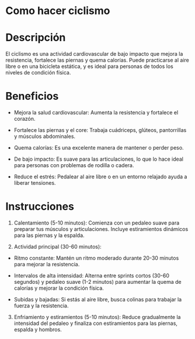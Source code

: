 # Como hacer ciclismo

# Descripción

El ciclismo es una actividad cardiovascular de bajo impacto que mejora la resistencia, fortalece las piernas y quema calorías. Puede practicarse al aire libre o en una bicicleta estática, y es ideal para personas de todos los niveles de condición física.

# Beneficios

- Mejora la salud cardiovascular: Aumenta la resistencia y fortalece el corazón.

- Fortalece las piernas y el core: Trabaja cuádriceps, glúteos, pantorrillas y músculos abdominales.

- Quema calorías: Es una excelente manera de mantener o perder peso.

- De bajo impacto: Es suave para las articulaciones, lo que lo hace ideal para personas con problemas de rodilla o cadera.

- Reduce el estrés: Pedalear al aire libre o en un entorno relajado ayuda a liberar tensiones.


# Instrucciones

1. Calentamiento (5-10 minutos): Comienza con un pedaleo suave para preparar tus músculos y articulaciones. Incluye estiramientos dinámicos para las piernas y la espalda.

2. Actividad principal (30-60 minutos):

- Ritmo constante: Mantén un ritmo moderado durante 20-30 minutos para mejorar la resistencia.

- Intervalos de alta intensidad: Alterna entre sprints cortos (30-60 segundos) y pedaleo suave (1-2 minutos) para aumentar la quema de calorías y mejorar la condición física.

- Subidas y bajadas: Si estás al aire libre, busca colinas para trabajar la fuerza y la resistencia.

3. Enfriamiento y estiramientos (5-10 minutos): Reduce gradualmente la intensidad del pedaleo y finaliza con estiramientos para las piernas, espalda y hombros.